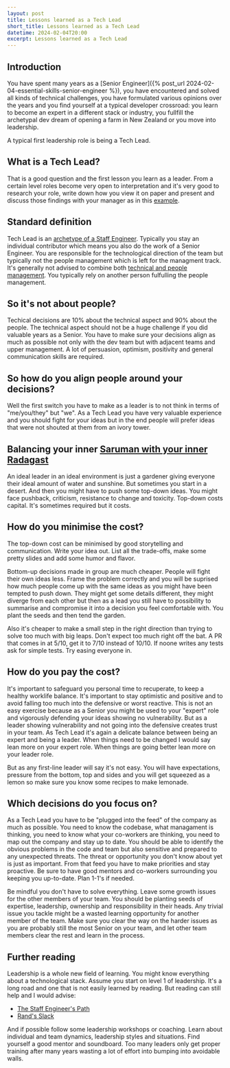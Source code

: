 ```yaml
---
layout: post
title: Lessons learned as a Tech Lead
short_title: Lessons learned as a Tech Lead
datetime: 2024-02-04T20:00
excerpt: Lessons learned as a Tech Lead
---
```


## Introduction

You have spent many years as a [Senior Engineer]({% post_url 2024-02-04-essential-skills-senior-engineer %}), you
have encountered and solved all kinds of technical challenges, you have formulated various opinions over the years and
you find yourself at a typical developer crossroad: you learn to become an expert in a different stack or industry, you fullfill the archetypal dev dream of opening a farm in New Zealand or you move into leadership.

A typical first leadership role is being a Tech Lead.

## What is a Tech Lead?

That is a good question and the first lesson you learn as a leader. From a certain level roles become very open to
interpretation and it's very good to research your role, write down how you view it on paper and present and discuss
those findings with your manager as in this [example](/tech_lead_role.pdf).

## Standard definition

Tech Lead is an [archetype of a Staff Engineer](https://staffeng.com/guides/staff-archetypes/). Typically you stay an
individual contributor which means you also do the work of a Senior Engineer. You are responsible for the technological
direction of the team but typically not the people management which is left for the managment track. It's generally not
advised to combine both [technical and people management](https://lethain.com/tech-lead-managers/). You typically rely
on another person fulfulling the people management.

## So it's not about people?

Techical decisions are 10% about the technical aspect and 90% about the people. The technical aspect should not be a
huge challenge if you did valuable years as a Senior. You have to make sure your decisions align as much as possible not
only with the dev team but with adjacent teams and upper management. A lot of persuasion, optimism,
positivity and general communication skills are required.

## So how do you align people around your decisions?

Well the first switch you have to make as a leader is to not think in terms of "me/you/they" but "we". As a Tech Lead
you have very valuable experience and you should fight for your ideas but in the end people will prefer ideas that were
not shouted at them from an ivory tower.

## Balancing your inner [Saruman with your inner Radagast](https://medium.com/@komorama/the-sarumans-and-the-radagasts-6392f889d142)

An ideal leader in an ideal environment is just a gardener giving everyone their ideal amount of water and sunshine. But
sometimes you start in a desert. And then you might have to push some top-down ideas. You might face pushback,
criticism, resistance to change and toxicity. Top-down costs capital. It's sometimes required but it costs.

## How do you minimise the cost?

The top-down cost can be minimised by good storytelling and communication. Write your idea out. List all the trade-offs,
make some pretty slides and add some humor and flavor.

Bottom-up decisions made in group are much cheaper. People will fight their own ideas less. Frame the problem correctly
and you will be suprised how much people come up with the same ideas as you might have been tempted to push down. They
might get some details different, they might diverge from each other but then as a lead you still have to possibility to
summarise and compromise it into a decision you feel comfortable with. You plant the seeds and then tend the garden.

Also it's cheaper to make a small step in the right direction than trying to solve too much with big leaps. Don't expect
too much right off the bat. A PR that comes in at 5/10, get it to 7/10 instead of 10/10. If noone writes any tests ask for simple tests. Try easing everyone in.

## How do you pay the cost?

It's important to safeguard you personal time to recuperate, to keep a healthy worklife balance. It's important to stay optimistic and positive and to avoid
falling too much into the defensive or worst reactive. This is not an easy exercise because as a Senior you might be used to your
"expert" role and vigorously defending your ideas showing no vulnerability. But as a leader showing vulnerability and
not going into the defensive creates trust in your team. As Tech Lead it's again a delicate balance between being an
expert and being a leader. When things need to be changed I would say lean more on your expert role. When things are
going better lean more on your leader role.

But as any first-line leader will say it's not easy. You will have
expectations, pressure from the bottom, top and sides and you will get squeezed as a lemon so make sure you know some recipes to make
lemonade.

## Which decisions do you focus on?

As a Tech Lead you have to be "plugged into the feed" of the company as much as possible. You need to know the codebase, what
managament is thinking, you need to know what your co-workers are thinking, you need to map out the company and stay up
to date. You should be able to identify the obvious problems in the code and team but also sensitive and prepared to any unexpected threats. The threat or opportunity you don't know about yet is just as important.
From that feed you have to make priorities and stay proactive. Be sure to have good mentors and co-workers surrounding
you keeping you up-to-date. Plan 1-1's if needed.

Be mindful you don't have to solve everything. Leave some growth issues for the other members of your team. You should
be planting seeds of expertise, leadership, ownership and responsibility in their heads. Any trivial issue you tackle
might be a wasted learning opportunity for another member of the team. Make sure you clear the way on the harder issues
as you are probably still the most Senior on your team, and let other team members clear the rest and learn in the
process.

## Further reading

Leadership is a whole new field of learning. You might know everything about a technological stack. Assume you start on
level 1 of leadership. It's a long road and one that is not easily learned by reading. But reading can still help and I
would advise:

- [The Staff Engineer's Path](https://www.oreilly.com/library/view/the-staff-engineers/9781098118723/)
- [Rand's Slack](https://randsinrepose.com/welcome-to-rands-leadership-slack/)

And if possible follow some leadership workshops or coaching. Learn about individual and team dynamics, leadership
styles and situations. Find yourself a good mentor and soundboard. Too many leaders only get proper training after many years wasting a lot of effort into bumping
into avoidable walls.



